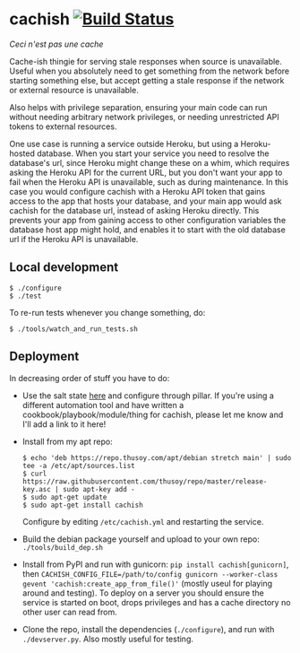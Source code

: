 # cachish [![Build Status](https://travis-ci.org/thusoy/cachish.svg?branch=master)](https://travis-ci.org/thusoy/cachish)

*Ceci n'est pas une cache*

Cache-ish thingie for serving stale responses when source is unavailable. Useful when you absolutely need to get something from the network before starting something else, but accept getting a stale response if the network or external resource is unavailable.

Also helps with privilege separation, ensuring your main code can run without needing arbitrary network privileges, or needing unrestricted API tokens to external resources.

One use case is running a service outside Heroku, but using a Heroku-hosted database. When you start your service you need to resolve the database's url, since Heroku might change these on a whim, which requires asking the Heroku API for the current URL, but you don't want your app to fail when the Heroku API is unavailable, such as during maintenance. In this case you would configure cachish with a Heroku API token that gains access to the app that hosts your database, and your main app would ask cachish for the database url, instead of asking Heroku directly. This prevents your app from gaining access to other configuration variables the database host app might hold, and enables it to start with the old database url if the Heroku API is unavailable.


Local development
-----------------

    $ ./configure
    $ ./test

To re-run tests whenever you change something, do:

    $ ./tools/watch_and_run_tests.sh


Deployment
----------

In decreasing order of stuff you have to do:

* Use the salt state [here](https://github.com/thusoy/salt-states/salt/cachish)
  and configure through pillar. If you're using a different automation tool and
  have written a cookbook/playbook/module/thing for cachish, please let me know
  and I'll add a link to it here!

* Install from my apt repo:
  ```
  $ echo 'deb https://repo.thusoy.com/apt/debian stretch main' | sudo tee -a /etc/apt/sources.list
  $ curl https://raw.githubusercontent.com/thusoy/repo/master/release-key.asc | sudo apt-key add -
  $ sudo apt-get update
  $ sudo apt-get install cachish
  ```
  Configure by editing `/etc/cachish.yml` and restarting the service.

* Build the debian package yourself and upload to your own repo:
  `./tools/build_dep.sh`
* Install from PyPI and run with gunicorn: `pip install cachish[gunicorn]`,
  then `CACHISH_CONFIG_FILE=/path/to/config gunicorn --worker-class gevent 'cachish:create_app_from_file()'`
  (mostly useul for playing around and testing). To deploy on a server you
  should ensure the service is started on boot, drops privileges and has a cache
  directory no other user can read from.
* Clone the repo, install the dependencies (`./configure`), and run
  with `./devserver.py`. Also mostly useful for testing.
